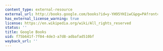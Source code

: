 ```yaml
---
content_type: external-resource
external_url: http://books.google.com/books?id=y-YH95YHIiwC&pg=PAfrontcover
has_external_license_warning: true
license: https://en.wikipedia.org/wiki/All_rights_reserved
status: ''
title: Google Books
uid: f75b641f-7f04-4de3-a7d8-adbafad510bf
wayback_url: ''
---
```

